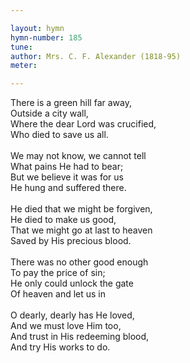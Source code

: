 ```yaml
---

layout: hymn
hymn-number: 185
tune: 
author: Mrs. C. F. Alexander (1818-95)
meter: 

---
```

There is a green hill far away,<br>Outside a city wall,<br>Where the dear Lord was crucified,<br>Who died to save us all.<br><br>We may not know, we cannot tell<br>What pains He had to bear;<br>But we believe it was for us<br>He hung and suffered there.<br><br>He died that we might be forgiven,<br>He died to make us good,<br>That we might go at last to heaven<br>Saved by His precious blood.<br><br>There was no other good enough<br>To pay the price of sin;<br>He only could unlock the gate<br>Of heaven and let us in<br><br>O dearly, dearly has He loved,<br>And we must love Him too,<br>And trust in His redeeming blood,<br>And try His works to do.<br><br><br>
